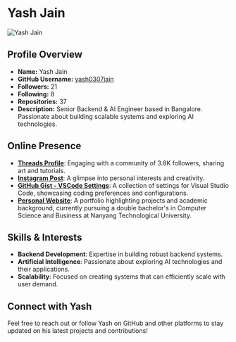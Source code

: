 # Yash Jain

![Yash Jain](https://avatars.githubusercontent.com/u/44037814?v=4)

## Profile Overview

-   **Name:** Yash Jain
-   **GitHub Username:** [yash0307jain](https://github.com/yash0307jain)
-   **Followers:** 21
-   **Following:** 8
-   **Repositories:** 37
-   **Description:** Senior Backend & AI Engineer based in Bangalore. Passionate about building scalable systems and exploring AI technologies.

## Online Presence

-   **[Threads Profile](https://www.threads.net/@bokucandraw_)**: Engaging with a community of 3.8K followers, sharing art and tutorials.
-   **[Instagram Post](https://www.instagram.com/p/DFNWlY9sxXx/)**: A glimpse into personal interests and creativity.
-   **[GitHub Gist - VSCode Settings](https://gist.github.com/yash0307jain/25cc0daa507eb48f060ea96cf1e2c298)**: A collection of settings for Visual Studio Code, showcasing coding preferences and configurations.
-   **[Personal Website](https://yashjain14.github.io/)**: A portfolio highlighting projects and academic background, currently pursuing a double bachelor's in Computer Science and Business at Nanyang Technological University.

## Skills & Interests

-   **Backend Development**: Expertise in building robust backend systems.
-   **Artificial Intelligence**: Passionate about exploring AI technologies and their applications.
-   **Scalability**: Focused on creating systems that can efficiently scale with user demand.

## Connect with Yash

Feel free to reach out or follow Yash on GitHub and other platforms to stay updated on his latest projects and contributions!
